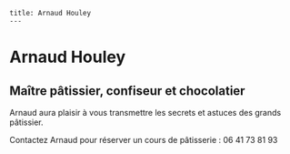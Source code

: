     title: Arnaud Houley
	---

# Arnaud Houley
## Maître pâtissier, confiseur et chocolatier

Arnaud aura plaisir à vous transmettre les secrets et astuces des grands
pâtissier.

Contactez Arnaud pour réserver un cours de pâtisserie : 06 41 73 81 93
